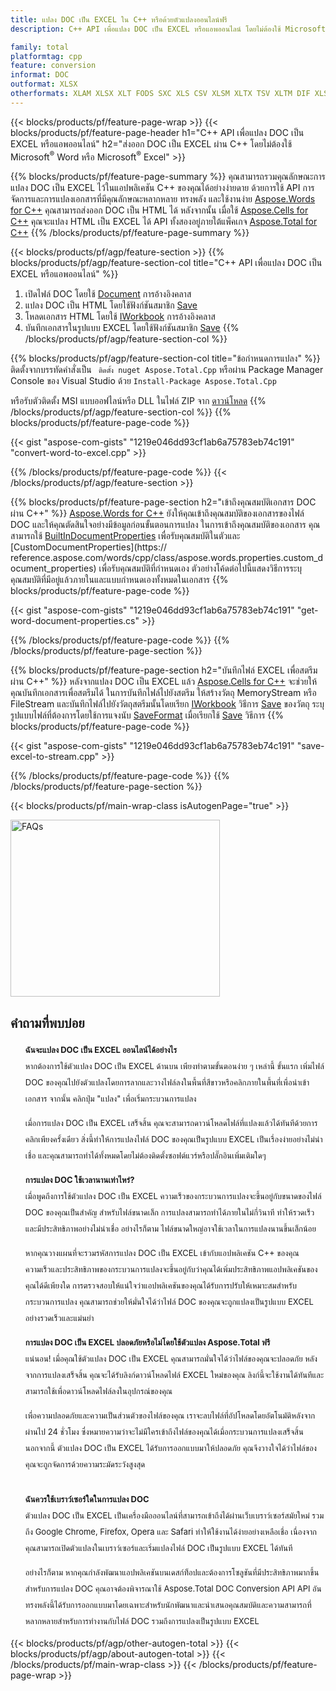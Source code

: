 ```yaml
---
title: แปลง DOC เป็น EXCEL ใน C++ หรือด้วยตัวแปลงออนไลน์ฟรี
description: C++ API เพื่อแปลง DOC เป็น EXCEL หรือแอพออนไลน์ โดยไม่ต้องใช้ Microsoft Word หรือ Microsoft Excel หรือทางออนไลน์ ทดสอบตัวแปลง POT เป็น CSV ออนไลน์ฟรีอย่างรวดเร็วก่อนที่จะรวมโค้ด

family: total
platformtag: cpp
feature: conversion
informat: DOC
outformat: XLSX
otherformats: XLAM XLSX XLT FODS SXC XLS CSV XLSM XLTX TSV XLTM DIF XLSB ODS
---
```

{{< blocks/products/pf/feature-page-wrap >}}
{{< blocks/products/pf/feature-page-header h1="C++ API เพื่อแปลง DOC เป็น EXCEL หรือแอพออนไลน์" h2="ส่งออก DOC เป็น EXCEL ผ่าน C++ โดยไม่ต้องใช้ Microsoft<sup>&reg;</sup> Word หรือ Microsoft<sup>&reg;</sup> Excel" >}}

{{% blocks/products/pf/feature-page-summary %}}
คุณสามารถรวมคุณลักษณะการแปลง DOC เป็น EXCEL ไว้ในแอปพลิเคชัน C++ ของคุณได้อย่างง่ายดาย ด้วยการใช้ API การจัดการและการแปลงเอกสารที่มีคุณลักษณะหลากหลาย ทรงพลัง และใช้งานง่าย [Aspose.Words for C++](https://products.aspose.com/words/cpp/) คุณสามารถส่งออก DOC เป็น HTML ได้ หลังจากนั้น เมื่อใช้ [Aspose.Cells for C++](https://products.aspose.com/cells/cpp/) คุณจะแปลง HTML เป็น EXCEL ได้ API ทั้งสองอยู่ภายใต้แพ็คเกจ [Aspose.Total for C++](https://products.aspose.com/total/cpp/) 
{{% /blocks/products/pf/feature-page-summary  %}}

{{< blocks/products/pf/agp/feature-section >}}
{{% blocks/products/pf/agp/feature-section-col title="C++ API เพื่อแปลง DOC เป็น EXCEL หรือแอพออนไลน์" %}}
1. เปิดไฟล์ DOC โดยใช้ [Document](https://reference.aspose.com/words/cpp/class/aspose.words.document) การอ้างอิงคลาส
2. แปลง DOC เป็น HTML โดยใช้ฟังก์ชันสมาชิก [Save](https://reference.aspose.com/words/cpp/class/aspose.words.document#save_string_saveformat)
3. โหลดเอกสาร HTML โดยใช้ [IWorkbook](https://reference.aspose.com/cells/cpp/class/aspose.cells.i_workbook) การอ้างอิงคลาส
4. บันทึกเอกสารในรูปแบบ EXCEL โดยใช้ฟังก์ชันสมาชิก [Save](https://reference.aspose.com/cells/cpp/class/aspose.cells.i_workbook#a5dc7de23f7ceba76a05dc1d49f51502e)
{{% /blocks/products/pf/agp/feature-section-col %}}

{{% blocks/products/pf/agp/feature-section-col title="ข้อกำหนดการแปลง" %}}
ติดตั้งจากบรรทัดคำสั่งเป็น ``` ติดตั้ง nuget Aspose.Total.Cpp``` หรือผ่าน Package Manager Console ของ Visual Studio ด้วย ```Install-Package Aspose.Total.Cpp```

หรือรับตัวติดตั้ง MSI แบบออฟไลน์หรือ DLL ในไฟล์ ZIP จาก [ดาวน์โหลด](https://releases.aspose.com/total/cpp)
{{% /blocks/products/pf/agp/feature-section-col %}}
{{% blocks/products/pf/feature-page-code %}}

{{< gist "aspose-com-gists" "1219e046dd93cf1ab6a75783eb74c191" "convert-word-to-excel.cpp" >}}



{{% /blocks/products/pf/feature-page-code %}}
{{< /blocks/products/pf/agp/feature-section >}}

{{% blocks/products/pf/feature-page-section  h2="เข้าถึงคุณสมบัติเอกสาร DOC ผ่าน C++" %}}
[Aspose.Words for C++](https://products.aspose.com/words/cpp/) ยังให้คุณเข้าถึงคุณสมบัติของเอกสารของไฟล์ DOC และให้คุณตัดสินใจอย่างมีข้อมูลก่อนขั้นตอนการแปลง ในการเข้าถึงคุณสมบัติของเอกสาร คุณสามารถใช้ [BuiltInDocumentProperties](https://reference.aspose.com/words/cpp/class/aspose.words.properties.built_in_document_properties) เพื่อรับคุณสมบัติในตัวและ [CustomDocumentProperties](https:// reference.aspose.com/words/cpp/class/aspose.words.properties.custom_document_properties) เพื่อรับคุณสมบัติที่กำหนดเอง ตัวอย่างโค้ดต่อไปนี้แสดงวิธีการระบุคุณสมบัติที่มีอยู่แล้วภายในและแบบกำหนดเองทั้งหมดในเอกสาร
{{% blocks/products/pf/feature-page-code %}}

{{< gist "aspose-com-gists" "1219e046dd93cf1ab6a75783eb74c191" "get-word-document-properties.cs" >}}

{{% /blocks/products/pf/feature-page-code  %}}
{{% /blocks/products/pf/feature-page-section %}}

{{% blocks/products/pf/feature-page-section  h2="บันทึกไฟล์ EXCEL เพื่อสตรีมผ่าน C++" %}}
หลังจากแปลง DOC เป็น EXCEL แล้ว [Aspose.Cells for C++](https://products.aspose.com/cells/cpp/) จะช่วยให้คุณบันทึกเอกสารเพื่อสตรีมได้ ในการบันทึกไฟล์ไปยังสตรีม ให้สร้างวัตถุ MemoryStream หรือ FileStream และบันทึกไฟล์ไปยังวัตถุสตรีมนั้นโดยเรียก [IWorkbook](https://reference.aspose.com/cells/cpp/class/aspose.cells.i_workbook) วิธีการ [Save](https://reference.aspose.com/cells/cpp/class/aspose.cells.i_workbook#a77072cfb929787df9ad1f38b02f58349) ของวัตถุ ระบุรูปแบบไฟล์ที่ต้องการโดยใช้การแจงนับ [SaveFormat](https://reference.aspose.com/cells/cpp/namespace/aspose.cells#a11cae527e4e68f1adcac8f47ea64481a) เมื่อเรียกใช้ [Save](https://reference.aspose.com) วิธีการ
{{% blocks/products/pf/feature-page-code %}}

{{< gist "aspose-com-gists" "1219e046dd93cf1ab6a75783eb74c191" "save-excel-to-stream.cpp" >}}

{{% /blocks/products/pf/feature-page-code  %}}
{{% /blocks/products/pf/feature-page-section %}}

{{< blocks/products/pf/main-wrap-class isAutogenPage="true" >}}
<style>.howtolist li{margin-right: 0!important;line-height: 26px;position: relative;margin-bottom: 10px;font-size: 13px;list-style-type: none;}</style>
<div class="col-md-12 tl bg-gray-dark howtolist section">
  <a class="anchor" name="faqpage"></a>
  <div class="container tl dflex" itemscope="" itemtype="https://schema.org/FAQPage">
      <div class="col-md-4 howtosectiongfx">
          <img class="social-panel-hide-on-mobile" src="https://www.groupdocs.cloud/templates/brand/images/groupdocs/conversion/groupdocs_conversion-brand.png" alt="FAQs" width="335" height="283">
      </div>
      <div class="howtosection col-md-8">
          <div>
              <h2>คำถามที่พบบ่อย</h2>
              <ul>
                  <li itemscope="" itemprop="mainEntity" itemtype="https://schema.org/Question">
                      <div>
                          <span itemprop="name"><b>ฉันจะแปลง DOC เป็น EXCEL ออนไลน์ได้อย่างไร</b></span>
                      </div>
                      <div itemscope="" itemprop="acceptedAnswer" itemtype="https://schema.org/Answer">
                          <span itemprop="text">หากต้องการใช้ตัวแปลง DOC เป็น EXCEL ด้านบน เพียงทำตามขั้นตอนง่าย ๆ เหล่านี้ ขั้นแรก เพิ่มไฟล์ DOC ของคุณไปยังตัวแปลงโดยการลากและวางไฟล์ลงในพื้นที่สีขาวหรือคลิกภายในพื้นที่เพื่อนำเข้าเอกสาร จากนั้น คลิกปุ่ม "แปลง" เพื่อเริ่มกระบวนการแปลง<br />

เมื่อการแปลง DOC เป็น EXCEL เสร็จสิ้น คุณจะสามารถดาวน์โหลดไฟล์ที่แปลงแล้วได้ทันทีด้วยการคลิกเพียงครั้งเดียว สิ่งนี้ทำให้การแปลงไฟล์ DOC ของคุณเป็นรูปแบบ EXCEL เป็นเรื่องง่ายอย่างไม่น่าเชื่อ และคุณสามารถทำได้ทั้งหมดโดยไม่ต้องติดตั้งซอฟต์แวร์หรือปลั๊กอินเพิ่มเติมใดๆ</span>
                      </div>
                  </li>
                  <li itemscope="" itemprop="mainEntity" itemtype="https://schema.org/Question">
                      <div>
                          <span itemprop="name"><b>การแปลง DOC ใช้เวลานานเท่าไหร่?</b></span>
                      </div>
                      <div itemscope="" itemprop="acceptedAnswer" itemtype="https://schema.org/Answer">
                          <span itemprop="text">เมื่อพูดถึงการใช้ตัวแปลง DOC เป็น EXCEL ความเร็วของกระบวนการแปลงจะขึ้นอยู่กับขนาดของไฟล์ DOC ของคุณเป็นสำคัญ สำหรับไฟล์ขนาดเล็ก การแปลงสามารถทำได้ภายในไม่กี่วินาที ทำให้รวดเร็วและมีประสิทธิภาพอย่างไม่น่าเชื่อ อย่างไรก็ตาม ไฟล์ขนาดใหญ่อาจใช้เวลาในการแปลงนานขึ้นเล็กน้อย<br />

หากคุณวางแผนที่จะรวมรหัสการแปลง DOC เป็น EXCEL เข้ากับแอปพลิเคชัน C++ ของคุณ ความเร็วและประสิทธิภาพของกระบวนการแปลงจะขึ้นอยู่กับว่าคุณได้เพิ่มประสิทธิภาพแอปพลิเคชันของคุณได้ดีเพียงใด การตรวจสอบให้แน่ใจว่าแอปพลิเคชันของคุณได้รับการปรับให้เหมาะสมสำหรับกระบวนการแปลง คุณสามารถช่วยให้มั่นใจได้ว่าไฟล์ DOC ของคุณจะถูกแปลงเป็นรูปแบบ EXCEL อย่างรวดเร็วและแม่นยำ</span>
                      </div>
                  </li>
                  <li itemscope="" itemprop="mainEntity" itemtype="https://schema.org/Question">
                      <div>
                          <span itemprop="name"><b>การแปลง DOC เป็น EXCEL ปลอดภัยหรือไม่โดยใช้ตัวแปลง Aspose.Total ฟรี</b></span>
                      </div>
                      <div itemscope="" itemprop="acceptedAnswer" itemtype="https://schema.org/Answer">
                          <span itemprop="text">แน่นอน! เมื่อคุณใช้ตัวแปลง DOC เป็น EXCEL คุณสามารถมั่นใจได้ว่าไฟล์ของคุณจะปลอดภัย หลังจากการแปลงเสร็จสิ้น คุณจะได้รับลิงก์ดาวน์โหลดไฟล์ EXCEL ใหม่ของคุณ ลิงก์นี้จะใช้งานได้ทันทีและสามารถใช้เพื่อดาวน์โหลดไฟล์ลงในอุปกรณ์ของคุณ<br />

เพื่อความปลอดภัยและความเป็นส่วนตัวของไฟล์ของคุณ เราจะลบไฟล์ที่อัปโหลดโดยอัตโนมัติหลังจากผ่านไป 24 ชั่วโมง ซึ่งหมายความว่าจะไม่มีใครเข้าถึงไฟล์ของคุณได้เมื่อกระบวนการแปลงเสร็จสิ้น นอกจากนี้ ตัวแปลง DOC เป็น EXCEL ได้รับการออกแบบมาให้ปลอดภัย คุณจึงวางใจได้ว่าไฟล์ของคุณจะถูกจัดการด้วยความระมัดระวังสูงสุด</span>
                      </div>
                  </li>                 
                  <li itemscope="" itemprop="mainEntity" itemtype="https://schema.org/Question">
                      <div>
                          <span itemprop="name"><b>ฉันควรใช้เบราว์เซอร์ใดในการแปลง DOC</b></span>
                      </div>
                      <div itemscope="" itemprop="acceptedAnswer" itemtype="https://schema.org/Answer">
                          <span itemprop="text">ตัวแปลง DOC เป็น EXCEL เป็นเครื่องมือออนไลน์ที่สามารถเข้าถึงได้ผ่านเว็บเบราว์เซอร์สมัยใหม่ รวมถึง Google Chrome, Firefox, Opera และ Safari ทำให้ใช้งานได้ง่ายอย่างเหลือเชื่อ เนื่องจากคุณสามารถเปิดตัวแปลงในเบราว์เซอร์และเริ่มแปลงไฟล์ DOC เป็นรูปแบบ EXCEL ได้ทันที<br />

อย่างไรก็ตาม หากคุณกำลังพัฒนาแอปพลิเคชันบนเดสก์ท็อปและต้องการโซลูชันที่มีประสิทธิภาพมากขึ้นสำหรับการแปลง DOC คุณอาจต้องพิจารณาใช้ Aspose.Total DOC Conversion API API อันทรงพลังนี้ได้รับการออกแบบมาโดยเฉพาะสำหรับนักพัฒนาและนำเสนอคุณสมบัติและความสามารถที่หลากหลายสำหรับการทำงานกับไฟล์ DOC รวมถึงการแปลงเป็นรูปแบบ EXCEL</span>
                      </div>
                  </li>
              </ul>
          </div>
      </div>
  </div>
{{< blocks/products/pf/agp/other-autogen-total >}}
{{< blocks/products/pf/agp/about-autogen-total >}} 
{{< /blocks/products/pf/main-wrap-class >}}
{{< /blocks/products/pf/feature-page-wrap >}}